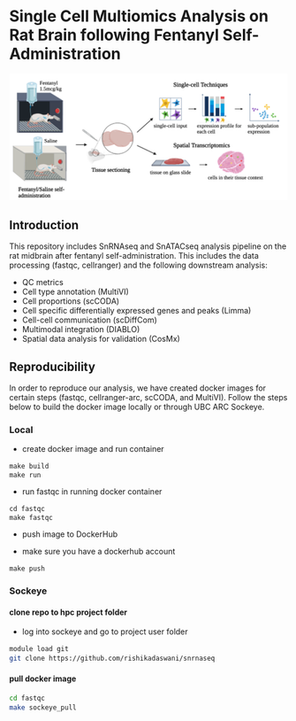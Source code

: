 # Single Cell Multiomics Analysis on Rat Brain following Fentanyl Self-Administration 

![Method Overview](Images/method_overview.png)

## Introduction 
This repository includes SnRNAseq and SnATACseq analysis pipeline on the rat midbrain after fentanyl self-administration. This includes the data processing (fastqc, cellranger) and the following downstream analysis: 
* QC metrics 
* Cell type annotation (MultiVI) 
* Cell proportions (scCODA) 
* Cell specific differentially expressed genes and peaks (Limma) 
* Cell-cell communication (scDiffCom)
* Multimodal integration (DIABLO)
* Spatial data analysis for validation (CosMx) 

## Reproducibility 
In order to reproduce our analysis, we have created docker images for certain steps (fastqc, cellranger-arc, scCODA, and MultiVI). Follow the steps below to build the docker image locally or through UBC ARC Sockeye. 

### Local 
- create docker image and run container
```
make build
make run
```

- run fastqc in running docker container
```
cd fastqc
make fastqc
```

- push image to DockerHub
* make sure you have a dockerhub account
```
make push
```

### Sockeye

#### clone repo to hpc project folder
- log into sockeye and go to project user folder

```bash
module load git
git clone https://github.com/rishikadaswani/snrnaseq
```

#### pull docker image

```bash
cd fastqc
make sockeye_pull
```
